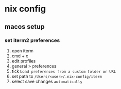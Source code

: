 # nix config

## macos setup

### set iterm2 preferences

1. open iterm
1. cmd + o
1. edit profiles
1. general > preferences
1. tick `Load preferences from a custom folder or URL`
1. set path to `/Users/<user>/.nix-config/iterm`
1. select save changes `automatically`
